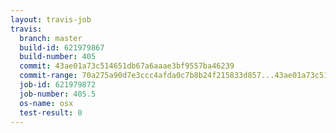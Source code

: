 ```yaml
---
layout: travis-job
travis:
  branch: master
  build-id: 621979867
  build-number: 405
  commit: 43ae01a73c514651db67a6aaae3bf9557ba46239
  commit-range: 70a275a90d7e3ccc4afda0c7b8b24f215833d857...43ae01a73c514651db67a6aaae3bf9557ba46239
  job-id: 621979872
  job-number: 405.5
  os-name: osx
  test-result: 0
---
```

